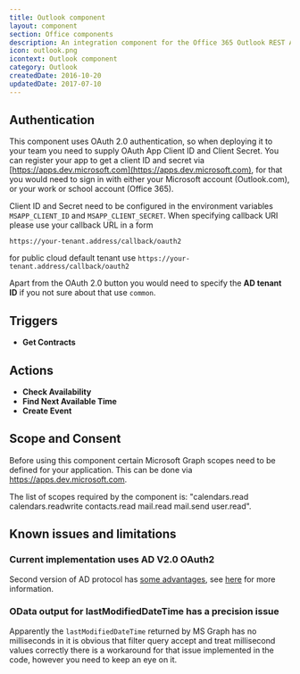 ```yaml
---
title: Outlook component
layout: component
section: Office components
description: An integration component for the Office 365 Outlook REST API.
icon: outlook.png
icontext: Outlook component
category: Outlook
createdDate: 2016-10-20
updatedDate: 2017-07-10
---
```


## Authentication

This component uses OAuth 2.0 authentication, so when deploying it to
your team you need to supply OAuth App Client ID and Client Secret.
You can register your app to get a client ID and secret via
[https://apps.dev.microsoft.com](https://apps.dev.microsoft.com), for that you would need to sign in with
either your Microsoft account (Outlook.com), or your work or school account (Office 365).

Client ID and Secret need to be configured in the environment variables
`MSAPP_CLIENT_ID` and `MSAPP_CLIENT_SECRET`. When specifying
callback URI  please use your callback URL in a form

```
https://your-tenant.address/callback/oauth2
```

for public cloud default tenant use `https://your-tenant.address/callback/oauth2`

Apart from the OAuth 2.0 button you would need to specify the __AD tenant ID__
 if you not sure about that use `common`.

## Triggers

  * **Get Contracts**

## Actions

  * **Check Availability**
  * **Find Next Available Time**
  * **Create Event**

## Scope and Consent

Before using this component certain Microsoft Graph scopes need to be defined for your application.
This can be done via https://apps.dev.microsoft.com.

The list of scopes required by the component is: "calendars.read calendars.readwrite contacts.read mail.read mail.send user.read".

## Known issues and limitations

### Current implementation uses AD V2.0 OAuth2

Second version of AD protocol has [some advantages](https://azure.microsoft.com/en-us/documentation/articles/active-directory-v2-compare/), see [here](https://azure.microsoft.com/en-us/documentation/articles/active-directory-v2-limitations/) for more information.

### OData output for lastModifiedDateTime has a precision issue

Apparently the `lastModifiedDateTime` returned by MS Graph has no milliseconds
in it is obvious that filter query accept and treat millisecond values correctly
there is a workaround for that issue implemented in the code, however you need to
keep an eye on it.

